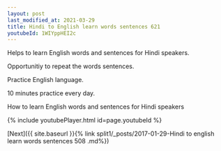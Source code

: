 ```yaml
---
layout: post
last_modified_at: 2021-03-29
title: Hindi to English learn words sentences 621 
youtubeId: 1WIYppHEI2c
---
```

 
 
Helps to learn English words and sentences for Hindi speakers.

Opportunitiy to repeat the words sentences. 

Practice English language. 
 
10 minutes practice every day. 
 
How to learn English words and sentences for Hindi speakers 
 
{% include youtubePlayer.html id=page.youtubeId %}
 
 
[Next]({{ site.baseurl }}{% link  split1/_posts/2017-01-29-Hindi to english learn words sentences 508 .md%})
 
